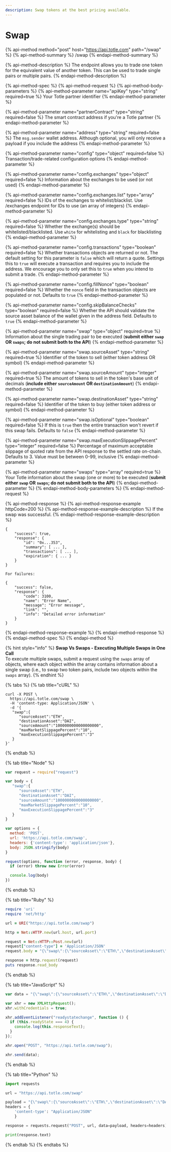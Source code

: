 ```yaml
---
description: Swap tokens at the best pricing available.
---
```


# Swap

{% api-method method="post" host="https://api.totle.com" path="/swap" %}
{% api-method-summary %}
/swap
{% endapi-method-summary %}

{% api-method-description %}
The endpoint allows you to trade one token for the equivalent value of another token. This can be used to trade single pairs or multiple pairs.
{% endapi-method-description %}

{% api-method-spec %}
{% api-method-request %}
{% api-method-body-parameters %}
{% api-method-parameter name="apiKey" type="string" required=true %}
Your Totle partner identifier
{% endapi-method-parameter %}

{% api-method-parameter name="partnerContract" type="string" required=false %}
The smart contract address if you're a Totle partner
{% endapi-method-parameter %}

{% api-method-parameter name="address" type="string" required=false %}
The `msg.sender` wallet address. Although optional, you will only receive a payload if you include the address
{% endapi-method-parameter %}

{% api-method-parameter name="config" type="object" required=false %}
Transaction/trade-related configuration options
{% endapi-method-parameter %}

{% api-method-parameter name="config.exchanges" type="object" required=false %}
Information about the exchanges to be used \(or not used\)
{% endapi-method-parameter %}

{% api-method-parameter name="config.exchanges.list" type="array" required=false %}
IDs of the exchanges to whitelist/blacklist. Use /exchanges endpoint for IDs to use \(an array of integers\)
{% endapi-method-parameter %}

{% api-method-parameter name="config.exchanges.type" type="string" required=false %}
Whether the exchange\(s\) should be whitelisted/blacklisted. Use `white` for whitelisting and `black` for blacklisting
{% endapi-method-parameter %}

{% api-method-parameter name="config.transactions" type="boolean" required=false %}
Whether transactions objects are returned or not. The default setting for this parameter is `false` which will return a quote. Settings this to `true` will execute a transaction and requires you to include the address. We encourage you to only set this to `true` when you intend to submit a trade.
{% endapi-method-parameter %}

{% api-method-parameter name="config.fillNonce" type="boolean" required=false %}
Whether the `nonce` field in the transaction objects are populated or not. Defaults to `true`
{% endapi-method-parameter %}

{% api-method-parameter name="config.skipBalanceChecks" type="boolean" required=false %}
Whether the API should validate the source asset balance of the wallet given in the address field. Defaults to `true`
{% endapi-method-parameter %}

{% api-method-parameter name="swap" type="object" required=true %}
Information about the single trading pair to be executed \(**submit either `swap` OR `swaps`; do not submit both to the API**\)
{% endapi-method-parameter %}

{% api-method-parameter name="swap.sourceAsset" type="string" required=true %}
Identifier of the token to sell \(either token address OR symbol\)
{% endapi-method-parameter %}

{% api-method-parameter name="swap.sourceAmount" type="integer" required=true %}
The amount of tokens to sell in the token's base unit of decimals \(**include either `sourceAmount` OR `destinationAmount`**\)
{% endapi-method-parameter %}

{% api-method-parameter name="swap.destinationAsset" type="string" required=false %}
Identifier of the token to buy \(either token address or symbol\)
{% endapi-method-parameter %}

{% api-method-parameter name="swap.isOptional" type="boolean" required=false %}
If this is `true` then the entire transaction won't revert if this swap fails. Defaults to `false`
{% endapi-method-parameter %}

{% api-method-parameter name="swap.maxExecutionSlippagePercent" type="integer" required=false %}
Percentage of maximum acceptable slippage of quoted rate from the API response to the settled rate on-chain. Defaults to 3. Value must be between 0-99, inclusive
{% endapi-method-parameter %}

{% api-method-parameter name="swaps" type="array" required=true %}
Your Totle information about the swap \(one or more\) to be executed \(**submit either `swap` OR `swaps`; do not submit both to the API**\)
{% endapi-method-parameter %}
{% endapi-method-body-parameters %}
{% endapi-method-request %}

{% api-method-response %}
{% api-method-response-example httpCode=200 %}
{% api-method-response-example-description %}
If the swap was successful.
{% endapi-method-response-example-description %}

```text
{
    "success": true,
    "response": {
        "id": "0x...353",
        "summary": [ ... ],
        "transactions": [ ... ],
        "expiration": { ... }
    }
}

For failures:

{
    "success": false,
    "response": {
        "code": 3100,
        "name": "Error Name",
        "message": "Error message",
        "link": "",
        "info": "Detailed error information"
    }
}
```
{% endapi-method-response-example %}
{% endapi-method-response %}
{% endapi-method-spec %}
{% endapi-method %}

{% hint style="info" %}
**Swap Vs Swaps - Executing Multiple Swaps in One Call**  
To execute multiple swaps, submit a request using the `swaps` array of objects, where each object within the array contains information about a single swap \(i.e., to swap two token pairs, include two objects within the `swaps` array\).
{% endhint %}

{% tabs %}
{% tab title="cURL" %}
```text
curl -X POST \
  https://api.totle.com/swap \
  -H 'content-type: Application/JSON' \
  -d '{ 
   "swap":{ 
      "sourceAsset":"ETH",
      "destinationAsset":"DAI",
      "sourceAmount":"1000000000000000000",
      "maxMarketSlippagePercent":"10",
      "maxExecutionSlippagePercent":"3"
   }
}'
```
{% endtab %}

{% tab title="Node" %}
```javascript
var request = require("request")

var body = { 
   "swap":{ 
      "sourceAsset":"ETH",
      "destinationAsset":"DAI",
      "sourceAmount":"1000000000000000000",
      "maxMarketSlippagePercent":"10",
      "maxExecutionSlippagePercent":"3"
   }
}

var options = {
  method: 'POST',
  url: 'https://api.totle.com/swap',
  headers: {'content-type': 'application/json'},
  body: JSON.stringify(body)
}

request(options, function (error, response, body) {
  if (error) throw new Error(error)

  console.log(body)
})
```
{% endtab %}

{% tab title="Ruby" %}
```ruby
require 'uri'
require 'net/http'

url = URI("https://api.totle.com/swap")

http = Net::HTTP.new(url.host, url.port)

request = Net::HTTP::Post.new(url)
request["content-type"] = 'Application/JSON'
request.body = "{\"swap\":{\"sourceAsset\":\"ETH\",\"destinationAsset\":\"DAI\",\"sourceAmount\":\"1000000000000000000\",\"maxMarketSlippagePercent\":\"10\",\"maxExecutionSlippagePercent\":\"3\"}}"

response = http.request(request)
puts response.read_body
```
{% endtab %}

{% tab title="JavaScript" %}
```javascript
var data = "{\"swap\":{\"sourceAsset\":\"ETH\",\"destinationAsset\":\"DAI\",\"sourceAmount\":\"1000000000000000000\",\"maxMarketSlippagePercent\":\"10\",\"maxExecutionSlippagePercent\":\"3\"}}";

var xhr = new XMLHttpRequest();
xhr.withCredentials = true;

xhr.addEventListener("readystatechange", function () {
  if (this.readyState === 4) {
    console.log(this.responseText);
  }
});

xhr.open("POST", "https://api.totle.com/swap");

xhr.send(data);
```
{% endtab %}

{% tab title="Python" %}
```python
import requests

url = "https://api.totle.com/swap"

payload = "{\"swap\":{\"sourceAsset\":\"ETH\",\"destinationAsset\":\"DAI\",\"sourceAmount\":\"1000000000000000000\",\"maxMarketSlippagePercent\":\"10\",\"maxExecutionSlippagePercent\":\"3\"}}"
headers = {
    'content-type': "Application/JSON"
    }

response = requests.request("POST", url, data=payload, headers=headers)

print(response.text)
```
{% endtab %}
{% endtabs %}

